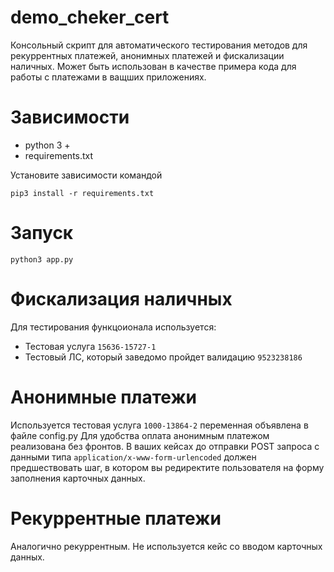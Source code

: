 # demo_cheker_cert
Консольный скрипт для автоматического тестирования методов для рекуррентных платежей, анонимных платежей и фискализации наличных. 
Может быть использован в качестве примера кода для работы с платежами в ващших приложениях.

# Зависимости
- python 3 +
- requirements.txt

Установите зависимости командой 

`pip3 install -r requirements.txt`

# Запуск
`python3 app.py`

# Фискализация наличных

Для тестирования функцоионала используется: 
- Тестовая услуга `15636-15727-1`
- Тестовый ЛС, который заведомо пройдет валидацию `9523238186`

# Анонимные платежи

Используется тестовая услуга `1000-13864-2` переменная объявлена в файле config.py
Для удобства оплата анонимным платежом реализована без фронтов. 
В ваших кейсах до отправки POST запроса с данными типа `application/x-www-form-urlencoded` должен предшествовать шаг, в котором вы редиректите пользователя на форму заполнения карточных данных.

# Рекуррентные платежи

Аналогично рекуррентным. Не используется кейс со вводом карточных данных. 
